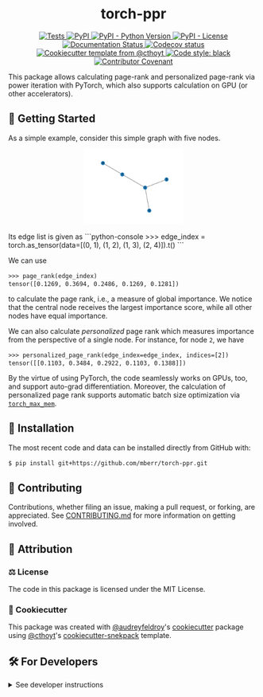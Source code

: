 <!--
<p align="center">
  <img src="https://github.com/mberr/torch-ppr/raw/main/docs/source/logo.png" height="150">
</p>
-->

<h1 align="center">
  torch-ppr
</h1>

<p align="center">
    <a href="https://github.com/mberr/torch-ppr/actions?query=workflow%3ATests">
        <img alt="Tests" src="https://github.com/mberr/torch-ppr/workflows/Tests/badge.svg" />
    </a>
    <a href="https://pypi.org/project/torch_ppr">
        <img alt="PyPI" src="https://img.shields.io/pypi/v/torch_ppr" />
    </a>
    <a href="https://pypi.org/project/torch_ppr">
        <img alt="PyPI - Python Version" src="https://img.shields.io/pypi/pyversions/torch_ppr" />
    </a>
    <a href="https://github.com/mberr/torch-ppr/blob/main/LICENSE">
        <img alt="PyPI - License" src="https://img.shields.io/pypi/l/torch_ppr" />
    </a>
    <a href='https://torch_ppr.readthedocs.io/en/latest/?badge=latest'>
        <img src='https://readthedocs.org/projects/torch_ppr/badge/?version=latest' alt='Documentation Status' />
    </a>
    <a href="https://codecov.io/gh/mberr/torch-ppr/branch/main">
        <img src="https://codecov.io/gh/mberr/torch-ppr/branch/main/graph/badge.svg" alt="Codecov status" />
    </a>  
    <a href="https://github.com/cthoyt/cookiecutter-python-package">
        <img alt="Cookiecutter template from @cthoyt" src="https://img.shields.io/badge/Cookiecutter-snekpack-blue" /> 
    </a>
    <a href='https://github.com/psf/black'>
        <img src='https://img.shields.io/badge/code%20style-black-000000.svg' alt='Code style: black' />
    </a>
    <a href="https://github.com/mberr/torch-ppr/blob/main/.github/CODE_OF_CONDUCT.md">
        <img src="https://img.shields.io/badge/Contributor%20Covenant-2.1-4baaaa.svg" alt="Contributor Covenant"/>
    </a>
</p>

This package allows calculating page-rank and personalized page-rank via power iteration with PyTorch,
which also supports calculation on GPU (or other accelerators).

## 💪 Getting Started

As a simple example, consider this simple graph with five nodes.
<p align="center">
  <img src="docs/source/img/small_graph.svg" height="150">
</p>
Its edge list is given as
```python-console
>>> edge_index = torch.as_tensor(data=[(0, 1), (1, 2), (1, 3), (2, 4)]).t()
```

We can use
```python-console
>>> page_rank(edge_index)
tensor([0.1269, 0.3694, 0.2486, 0.1269, 0.1281])
```
to calculate the page rank, i.e., a measure of global importance.
We notice that the central node receives the largest importance score,
while all other nodes have equal importance.

We can also calculate *personalized* page rank which measures importance
from the perspective of a single node.
For instance, for node `2`, we have
```python-console
>>> personalized_page_rank(edge_index=edge_index, indices=[2])
tensor([[0.1103, 0.3484, 0.2922, 0.1103, 0.1388]])
```

By the virtue of using PyTorch, the code seamlessly works on GPUs, too, and
support auto-grad differentiation. Moreover, the calculation of personalized
page rank supports automatic batch size optimization via
[`torch_max_mem`](https://github.com/mberr/torch-max-mem).

## 🚀 Installation

<!-- Uncomment this section after your first ``tox -e finish``
The most recent release can be installed from
[PyPI](https://pypi.org/project/torch_ppr/) with:

```bash
$ pip install torch_ppr
```
-->

The most recent code and data can be installed directly from GitHub with:

```bash
$ pip install git+https://github.com/mberr/torch-ppr.git
```

## 👐 Contributing

Contributions, whether filing an issue, making a pull request, or forking, are appreciated. See
[CONTRIBUTING.md](https://github.com/mberr/torch-ppr/blob/master/.github/CONTRIBUTING.md) for more information on getting involved.

## 👋 Attribution

### ⚖️ License

The code in this package is licensed under the MIT License.

<!--
### 📖 Citation

Citation goes here!
-->

<!--
### 🎁 Support

This project has been supported by the following organizations (in alphabetical order):

- [Harvard Program in Therapeutic Science - Laboratory of Systems Pharmacology](https://hits.harvard.edu/the-program/laboratory-of-systems-pharmacology/)

-->

<!--
### 💰 Funding

This project has been supported by the following grants:

| Funding Body                                             | Program                                                                                                                       | Grant           |
|----------------------------------------------------------|-------------------------------------------------------------------------------------------------------------------------------|-----------------|
| DARPA                                                    | [Automating Scientific Knowledge Extraction (ASKE)](https://www.darpa.mil/program/automating-scientific-knowledge-extraction) | HR00111990009   |
-->

### 🍪 Cookiecutter

This package was created with [@audreyfeldroy](https://github.com/audreyfeldroy)'s
[cookiecutter](https://github.com/cookiecutter/cookiecutter) package using [@cthoyt](https://github.com/cthoyt)'s
[cookiecutter-snekpack](https://github.com/cthoyt/cookiecutter-snekpack) template.

## 🛠️ For Developers

<details>
  <summary>See developer instructions</summary>


The final section of the README is for if you want to get involved by making a code contribution.

### Development Installation

To install in development mode, use the following:

```bash
$ git clone git+https://github.com/mberr/torch-ppr.git
$ cd torch-ppr
$ pip install -e .
```

### 🥼 Testing

After cloning the repository and installing `tox` with `pip install tox`, the unit tests in the `tests/` folder can be
run reproducibly with:

```shell
$ tox
```

Additionally, these tests are automatically re-run with each commit in a [GitHub Action](https://github.com/mberr/torch-ppr/actions?query=workflow%3ATests).

### 📖 Building the Documentation

The documentation can be built locally using the following:

```shell
$ git clone git+https://github.com/mberr/torch-ppr.git
$ cd torch-ppr
$ tox -e docs
$ open docs/build/html/index.html
``` 

The documentation automatically installs the package as well as the `docs`
extra specified in the [`setup.cfg`](setup.cfg). `sphinx` plugins
like `texext` can be added there. Additionally, they need to be added to the
`extensions` list in [`docs/source/conf.py`](docs/source/conf.py).

### 📦 Making a Release

After installing the package in development mode and installing
`tox` with `pip install tox`, the commands for making a new release are contained within the `finish` environment
in `tox.ini`. Run the following from the shell:

```shell
$ tox -e finish
```

This script does the following:

1. Uses [Bump2Version](https://github.com/c4urself/bump2version) to switch the version number in the `setup.cfg`,
   `src/torch_ppr/version.py`, and [`docs/source/conf.py`](docs/source/conf.py) to not have the `-dev` suffix
2. Packages the code in both a tar archive and a wheel using [`build`](https://github.com/pypa/build)
3. Uploads to PyPI using [`twine`](https://github.com/pypa/twine). Be sure to have a `.pypirc` file configured to avoid the need for manual input at this
   step
4. Push to GitHub. You'll need to make a release going with the commit where the version was bumped.
5. Bump the version to the next patch. If you made big changes and want to bump the version by minor, you can
   use `tox -e bumpversion minor` after.
</details>
